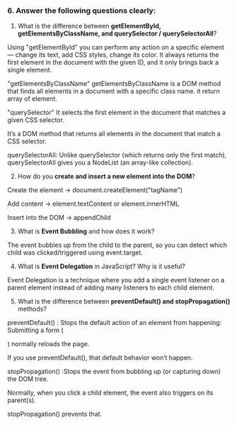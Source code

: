 

### 6. Answer the following questions clearly:

1. What is the difference between **getElementById, getElementsByClassName, and querySelector / querySelectorAll**?

Using "getElementById" you can perform any action on a specific element — change its text, add CSS styles, change its color. It always returns the first element in the document with the given ID, and it only brings back a single element.

"getElementsByClassName" getElementsByClassName is a DOM method that finds all elements in a document with a specific class name. it return array of element.

"querySelector" It selects the first element in the document that matches a given CSS selector.


It’s a DOM method that returns all elements in the document that match a CSS selector.

querySelectorAll: Unlike querySelector (which returns only the first match), querySelectorAll gives you a NodeList (an array-like collection).

2. How do you **create and insert a new element into the DOM**?

Create the element → document.createElement("tagName")

Add content → element.textContent or element.innerHTML

Insert into the DOM → appendChild

3. What is **Event Bubbling** and how does it work?

The event bubbles up from the child to the parent, so you can detect which child was clicked/triggered using event.target.

4. What is **Event Delegation** in JavaScript? Why is it useful?

Event Delegation is a technique where you add a single event listener on a parent element instead of adding many listeners to each child element.

5. What is the difference between **preventDefault() and stopPropagation()** methods?

preventDefault() : Stops the default action of an element from happening: 
Submitting a form (<form>) normally reloads the page.

If you use preventDefault(), that default behavior won’t happen.

stopPropagation() :Stops the event from bubbling up (or capturing down) the DOM tree.

Normally, when you click a child element, the event also triggers on its parent(s).

stopPropagation() prevents that.

